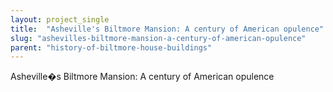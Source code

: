 ```yaml
---
layout: project_single
title:  "Asheville's Biltmore Mansion: A century of American opulence"
slug: "ashevilles-biltmore-mansion-a-century-of-american-opulence"
parent: "history-of-biltmore-house-buildings"
---
```

Asheville�s Biltmore Mansion: A century of American opulence